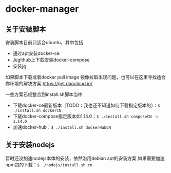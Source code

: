 # docker-manager


关于安装脚本
----------
安装脚本目前只适合ubuntu，其中包括
 - 通过apt安装docker-ce
 - 从github上下载安装docker-compose
 - 安装jq
 
如果脚本下载或者docker pull image 镜像拉取出现问题，也可以在这里寻找适合你环境的解决方案
https://get.daocloud.io/

一些方案已经整合到install.sh脚本当中
 - 下载docker-ce最新版本（TODO：我也还不知道如何下载指定版本的）：``$ ./install.sh dockerCN``
 - 下载docker-compose指定版本如1.14.0：``$ ./install.sh composeCN -c 1.14.0``
 - 加速docker-hub：``$ ./install.sh dockerHubCN``

关于安装nodejs
-----------------
暂时还没加速nodejs本体的安装，依然沿用debian apt的安装方案
如果需要加速npm包的下载：``$ ./nodejs/install.sh cn``
